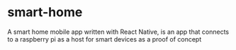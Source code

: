 # smart-home
A smart home mobile app written with React Native, is an app that connects to a raspberry pi as a host for smart devices as a proof of concept
